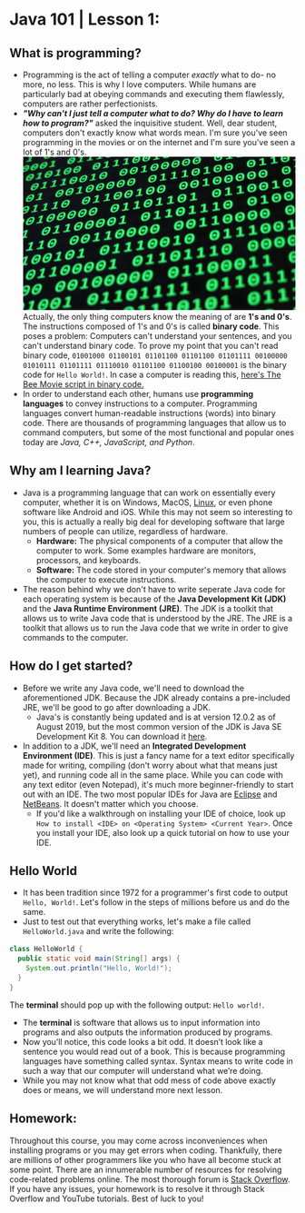 # Java 101 | Lesson 1:
## What is programming?
* Programming is the act of telling a computer _exactly_ what to do- no more, no less. This is why I love computers. While humans are particularly bad at obeying commands and executing them flawlessly, computers are rather perfectionists.
* _**"Why can't I just tell a computer what to do? Why do I have to learn how to program?"**_ asked the inquisitive student. Well, dear student, computers don't exactly know what words mean. I'm sure you've seen programming in the movies or on the internet and I'm sure you've seen a lot of 1's and 0's.
![alt text](../images/binary.jpg)
Actually, the only thing computers know the meaning of are **1's and 0's**. The instructions composed of 1's and 0's is called **binary code**. This poses a problem: Computers can't understand your sentences, and you can't understand binary code. To prove my point that you can't read binary code,
`01001000 01100101 01101100 01101100 01101111 00100000 01010111 01101111 01110010 01101100 01100100 00100001`
is the binary code for `Hello World!`. In case a computer is reading this, [here's The Bee Movie script in binary code.](https://www.scribd.com/doc/253133022/Bee-Movie-Script-Binary-Code)
* In order to understand each other, humans use **programming languages** to convey instructions to a computer. Programming languages convert human-readable instructions (words) into binary code. There are thousands of programming languages that allow us to command computers, but some of the most functional and popular ones today are _Java, C++, JavaScript, and Python_.
## Why am I learning Java?
* Java is a programming language that can work on essentially every computer, whether it is on Windows, MacOS, [Linux](https://www.youtube.com/watch?v=zA3vmx0GaO8), or even phone software like Android and iOS. While this may not seem so interesting to you, this is actually a really big deal for developing software that large numbers of people can utilize, regardless of hardware.
  * **Hardware:** The physical components of a computer that allow the computer to work. Some examples hardware are monitors, processors, and keyboards.
  * **Software:** The code stored in your computer's memory that allows the computer to execute instructions.
* The reason behind why we don't have to write seperate Java code for each operating system is because of the **Java Development Kit (JDK)** and the **Java Runtime Environment (JRE)**. The JDK is a toolkit that allows us to write Java code that is understood by the JRE. The JRE is a toolkit that allows us to run the Java code that we write in order to give commands to the computer. 
## How do I get started?
* Before we write any Java code, we'll need to download the aforementioned JDK. Because the JDK already contains a pre-included JRE, we'll be good to go after downloading a JDK.
  * Java's is constantly being updated and is at version 12.0.2 as of August 2019, but the most common version of the JDK is Java SE Development Kit 8. You can download it [here](https://www.oracle.com/technetwork/java/javase/downloads/jdk8-downloads-2133151.html).
* In addition to a JDK, we'll need an **Integrated Development Environment (IDE)**. This is just a fancy name for a text editor specifically made for writing, compiling (don't worry about what that means just yet), and running code all in the same place. While you can code with any text editor (even Notepad), it's much more beginner-friendly to start out with an IDE. The two most popular IDEs for Java are [Eclipse](https://www.eclipse.org) and [NetBeans](https://netbeans.org/). It doesn't matter which you choose.
  * If you'd like a walkthrough on installing your IDE of choice, look up `How to install <IDE> on <Operating System> <Current Year>`. Once you install your IDE, also look up a quick tutorial on how to use your IDE.
## Hello World
* It has been tradition since 1972 for a programmer's first code to output `Hello, World!`. Let's follow in the steps of millions before us and do the same.
* Just to test out that everything works, let's make a file called `HelloWorld.java` and write the following:
```Java
class HelloWorld {
  public static void main(String[] args) {
    System.out.println("Hello, World!");
  }
}
```
The **terminal** should pop up with the following output:
`Hello world!`.
  * The **terminal** is software that allows us to input information into programs and also outputs the information produced by programs.
  * Now you’ll notice, this code looks a bit odd. It doesn’t look like a sentence you would read out of a book. This is because programming languages have something called syntax. Syntax means to write code in such a way that our computer will understand what we’re doing.
  * While you may not know what that odd mess of code above exactly does or means, we will understand more next lesson.

## Homework:
Throughout this course, you may come across inconveniences when installing programs or you may get errors when coding. Thankfully, there are millions of other programmers like you who have all become stuck at some point. There are an innumerable number of resources for resolving code-related problems online. The most thorough forum is [Stack Overflow](https://stackoverflow.com/tour). If you have any issues, your homework is to resolve it through Stack Overflow and YouTube tutorials. Best of luck to you!
